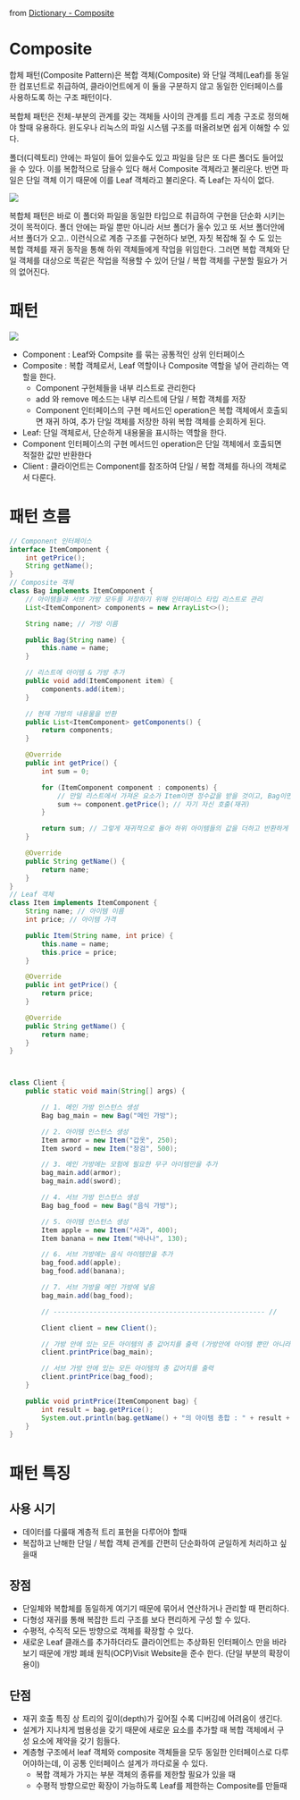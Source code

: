 from [Dictionary - Composite](https://github.com/newkayak12/Dictionary/blob/master/java/designPattern/02.Composite.md)

# Composite
합체 패턴(Composite Pattern)은 복합 객체(Composite) 와 단일 객체(Leaf)를 동일한 컴포넌트로 취급하여, 
클라이언트에게 이 둘을 구분하지 않고 동일한 인터페이스를 사용하도록 하는 구조 패턴이다.

복합체 패턴은 전체-부분의 관계를 갖는 객체들 사이의 관계를 트리 계층 구조로 정의해야 할때 유용하다.
윈도우나 리눅스의 파일 시스템 구조를 떠올려보면 쉽게 이해할 수 있다.

폴더(디렉토리) 안에는 파일이 들어 있을수도 있고 파일을 담은 또 다른 폴더도 들어있을 수 있다.
이를 복합적으로 담을수 있다 해서 Composite 객체라고 불리운다. 반면 파일은 단일 객체 이기 때문에 이를 Leaf 객체라고 불리운다. 즉 Leaf는 자식이 없다.

![](/assets/img/composite.png)

복합체 패턴은 바로 이 폴더와 파일을 동일한 타입으로 취급하여 구현을 단순화 시키는 것이 목적이다.
폴더 안에는 파일 뿐만 아니라 서브 폴더가 올수 있고 또 서브 폴더안에 서브 폴더가 오고.. 
이런식으로 계층 구조를 구현하다 보면, 자칫 복잡해 질 수 도 있는 복합 객체를 재귀 동작을 통해 하위 객체들에게 작업을 위임한다. 
그러면 복합 객체와 단일 객체를 대상으로 똑같은 작업을 적용할 수 있어 단일 / 복합 객체를 구분할 필요가 거의 없어진다.


# 패턴

![](/assets/img/compositePattern.png)

- Component : Leaf와 Compsite 를 묶는 공통적인 상위 인터페이스
- Composite : 복합 객체로서, Leaf 역할이나 Composite 역할을 넣어 관리하는 역할을 한다.
  - Component 구현체들을 내부 리스트로 관리한다
  - add 와 remove 메소드는 내부 리스트에 단일 / 복합 객체를 저장
  - Component 인터페이스의 구현 메서드인 operation은 복합 객체에서 호출되면 재귀 하여, 추가 단일 객체를 저장한 하위 복합 객체를 순회하게 된다.
- Leaf: 단일 객체로서, 단순하게 내용물을 표시하는 역할을 한다.
- Component 인터페이스의 구현 메서드인 operation은 단일 객체에서 호출되면 적절한 값만 반환한다
- Client : 클라이언트는 Component를 참조하여 단일 / 복합 객체를 하나의 객체로서 다룬다.

# 패턴 흐름
````java
// Component 인터페이스
interface ItemComponent {
    int getPrice();
    String getName();
}
// Composite 객체
class Bag implements ItemComponent {
    // 아이템들과 서브 가방 모두를 저장하기 위해 인터페이스 타입 리스트로 관리
    List<ItemComponent> components = new ArrayList<>();

    String name; // 가방 이름

    public Bag(String name) {
        this.name = name;
    }

    // 리스트에 아이템 & 가방 추가
    public void add(ItemComponent item) {
        components.add(item);
    }

    // 현재 가방의 내용물을 반환
    public List<ItemComponent> getComponents() {
        return components;
    }

    @Override
    public int getPrice() {
        int sum = 0;

        for (ItemComponent component : components) {
            // 만일 리스트에서 가져온 요소가 Item이면 정수값을 받을 것이고, Bag이면 '재귀 함수' 동작이 되게 된다 ☆
            sum += component.getPrice(); // 자기 자신 호출(재귀)
        }

        return sum; // 그렇게 재귀적으로 돌아 하위 아이템들의 값을 더하고 반환하게 된다.
    }

    @Override
    public String getName() {
        return name;
    }
}
// Leaf 객체
class Item implements ItemComponent {
    String name; // 아이템 이름
    int price; // 아이템 가격

    public Item(String name, int price) {
        this.name = name;
        this.price = price;
    }

    @Override
    public int getPrice() {
        return price;
    }

    @Override
    public String getName() {
        return name;
    }
}



class Client {
    public static void main(String[] args) {

        // 1. 메인 가방 인스턴스 생성
        Bag bag_main = new Bag("메인 가방");

        // 2. 아이템 인스턴스 생성
        Item armor = new Item("갑옷", 250);
        Item sword = new Item("장검", 500);

        // 3. 메인 가방에는 모험에 필요한 무구 아이템만을 추가
        bag_main.add(armor);
        bag_main.add(sword);

        // 4. 서브 가방 인스턴스 생성
        Bag bag_food = new Bag("음식 가방");

        // 5. 아이템 인스턴스 생성
        Item apple = new Item("사과", 400);
        Item banana = new Item("바나나", 130);

        // 6. 서브 가방에는 음식 아이템만을 추가
        bag_food.add(apple);
        bag_food.add(banana);

        // 7. 서브 가방을 메인 가방에 넣음
        bag_main.add(bag_food);

        // ----------------------------------------------------- //

        Client client = new Client();

        // 가방 안에 있는 모든 아이템의 총 값어치를 출력 (가방안에 아이템 뿐만 아니라 서브 가방도 들어있음)
        client.printPrice(bag_main);

        // 서브 가방 안에 있는 모든 아이템의 총 값어치를 출력
        client.printPrice(bag_food);
    }

    public void printPrice(ItemComponent bag) {
        int result = bag.getPrice();
        System.out.println(bag.getName() + "의 아이템 총합 : " + result + " 골드");
    }
}

````

# 패턴 특징
## 사용 시기
- 데이터를 다룰때 계층적 트리 표현을 다루어야 할때
- 복잡하고 난해한 단일 / 복합 객체 관계를 간편히 단순화하여 균일하게 처리하고 싶을때

## 장점
- 단일체와 복합체를 동일하게 여기기 때문에 묶어서 연산하거나 관리할 때 편리하다.
- 다형성 재귀를 통해 복잡한 트리 구조를 보다 편리하게 구성 할 수 있다.
- 수평적, 수직적 모든 방향으로 객체를 확장할 수 있다.
- 새로운 Leaf 클래스를 추가하더라도 클라이언트는 추상화된 인터페이스 만을 바라보기 때문에 개방 폐쇄 원칙(OCP)Visit Website을 준수 한다. (단일 부분의 확장이 용이)

## 단점
- 재귀 호출 특징 상 트리의 깊이(depth)가 깊어질 수록 디버깅에 어려움이 생긴다.
- 설계가 지나치게 범용성을 갖기 때문에 새로운 요소를 추가할 때 복합 객체에서 구성 요소에 제약을 갖기 힘들다.
- 계층형 구조에서 leaf 객체와 composite 객체들을 모두 동일한 인터페이스로 다루어야하는데, 이 공통 인터페이스 설계가 까다로울 수 있다.
  - 복합 객체가 가지는 부분 객체의 종류를 제한할 필요가 있을 때
  - 수평적 방향으로만 확장이 가능하도록 Leaf를 제한하는 Composite를 만들때



